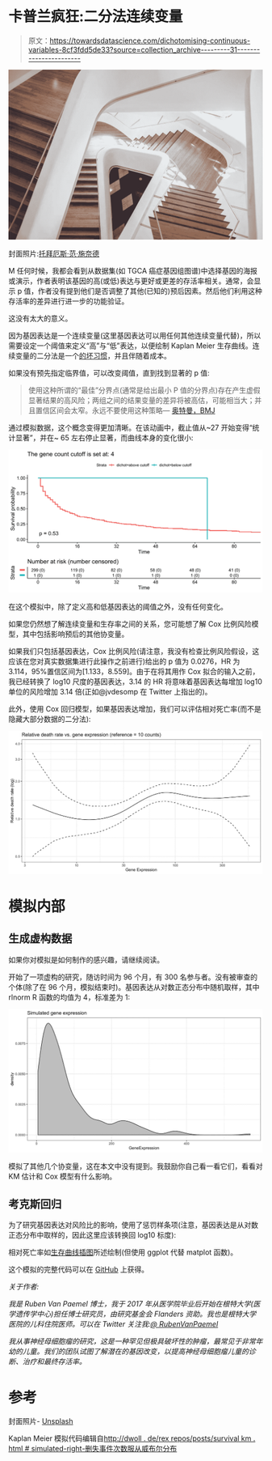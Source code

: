 # 卡普兰疯狂:二分法连续变量

> 原文：<https://towardsdatascience.com/dichotomising-continuous-variables-8cf3fdd5de33?source=collection_archive---------31----------------------->

![](img/792afb1f158c24474ce0d54b490170e9.png)

封面照片:[托拜厄斯·范·施奈德](https://unsplash.com/@vanschneider)

M 任何时候，我都会看到从数据集(如 TGCA 癌症基因组图谱)中选择基因的海报或演示，作者表明该基因的高(或低)表达与更好或更差的存活率相关。通常，会显示 p 值，作者没有提到他们是否调整了其他(已知的)预后因素。然后他们利用这种存活率的差异进行进一步的功能验证。

这没有太大的意义。

因为基因表达是一个连续变量(这里基因表达可以用任何其他连续变量代替)，所以需要设定一个阈值来定义“高”与“低”表达，以便绘制 Kaplan Meier 生存曲线。连续变量的二分法是一个[的坏习惯](https://www.ncbi.nlm.nih.gov/pmc/articles/PMC1458573/)，并且伴随着成本。

如果没有预先指定临界值，可以改变阈值，直到找到显著的 p 值:

> 使用这种所谓的“最佳”分界点(通常是给出最小 P 值的分界点)存在产生虚假显著结果的高风险；两组之间的结果变量的差异将被高估，可能相当大；并且置信区间会太窄。永远不要使用这种策略— [奥特曼，BMJ](https://www.ncbi.nlm.nih.gov/pmc/articles/PMC1458573/)

通过模拟数据，这个概念变得更加清晰。在该动画中，截止值从~27 开始变得“统计显著”，并在~ 65 左右停止显著，而曲线本身的变化很小:

![](img/4f9af4cb0636631b19085a83c59a6cc5.png)

在这个模拟中，除了定义高和低基因表达的阈值之外，没有任何变化。

如果您仍然想了解连续变量和生存率之间的关系，您可能想了解 Cox 比例风险模型，其中包括影响预后的其他协变量。

如果我们只包括基因表达，Cox 比例风险(请注意，我没有检查比例风险假设，这应该在您对真实数据集进行此操作之前进行)给出的 p 值为 0.0276，HR 为 3.114，95%置信区间为[1.133，8.559]。由于在将其用作 Cox 拟合的输入之前，我已经转换了 log10 尺度的基因表达，3.14 的 HR 将意味着基因表达每增加 log10 单位的风险增加 3.14 倍(正如@jvdesomp 在 Twitter 上指出的)。

此外，使用 Cox 回归模型，如果基因表达增加，我们可以评估相对死亡率(而不是隐藏大部分数据的二分法):

![](img/e693681627fa237ff230ed5ae1f69706.png)

# 模拟内部

## 生成虚构数据

如果你对模拟是如何制作的感兴趣，请继续阅读。

开始了一项虚构的研究，随访时间为 96 个月，有 300 名参与者。没有被审查的个体(除了在 96 个月，模拟结束时)。基因表达从对数正态分布中随机取样，其中 rlnorm R 函数的均值为 4，标准差为 1:

![](img/764dc0cea7ebc36cc8ea7f0a31deb1f5.png)

模拟了其他几个协变量，这在本文中没有提到。我鼓励你自己看一看它们，看看对 KM 估计和 Cox 模型有什么影响。

## 考克斯回归

为了研究基因表达对风险比的影响，使用了惩罚样条项(注意，基因表达是从对数正态分布中取样的，因此这里应该转换回 log10 标度):

相对死亡率如[生存曲线插图](https://cran.r-project.org/web/packages/survival/vignettes/splines.pdf)所述绘制(但使用 ggplot 代替 matplot 函数)。

这个模拟的完整代码可以在 [GitHub](https://github.com/rmvpaeme/kaplan_pval_sim) 上获得。

*关于作者:*

*我是 Ruben Van Paemel 博士，我于 2017 年从医学院毕业后开始在根特大学(医学遗传学中心)担任博士研究员，由研究基金会 Flanders 资助。我也是根特大学医院的儿科住院医师。可以在 Twitter 关注我:*[*@ RubenVanPaemel*](http://www.twitter.com/RubenVanPaemel)

*我从事神经母细胞瘤的研究，这是一种罕见但极具破坏性的肿瘤，最常见于非常年幼的儿童。我们的团队试图了解潜在的基因改变，以提高神经母细胞瘤儿童的诊断、治疗和最终存活率。*

# 参考

封面照片- [Unsplash](https://unsplash.com/photos/IBRLEgCk5cU)

Kaplan Meier 模拟代码编辑自[http://dwoll . de/rex repos/posts/survival km . html # simulated-right-删失事件次数服从威布尔分布](http://dwoll.de/rexrepos/posts/survivalKM.html#simulated-right-censored-event-times-with-weibull-distribution)
